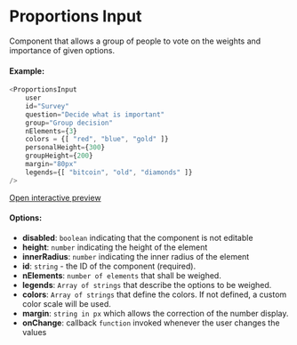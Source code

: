 # Proportions Input

Component that allows a group of people to vote on the weights and importance of given options.

#### Example:

``` js
<ProportionsInput
    user
    id="Survey"
    question="Decide what is important"
    group="Group decision"
    nElements={3}
    colors = {[ "red", "blue", "gold" ]}
    personalHeight={300}
    groupHeight={200}
    margin="80px"
    legends={[ "bitcoin", "old", "diamonds" ]}
/>
```

[Open interactive preview](https://isle.heinz.cmu.edu/components/proportions-input/)

#### Options:

* __disabled__: `boolean` indicating that the component is not editable
* __height__: `number` indicating the height of the element
* __innerRadius__: `number` indicating the inner radius of the element
* __id__: `string` - the ID of the component (required).
* __nElements__: `number of elements` that shall be weighed.
* __legends__: `Array of strings` that describe the options to be weighed.
* __colors__: `Array of strings` that define the colors. If not defined, a custom color scale will be used.
* __margin__: `string in px` which allows the correction of the number display.
* __onChange__: callback `function` invoked whenever the user changes the values
